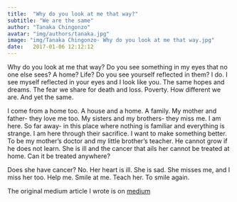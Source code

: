 ```yaml
---
title:  "Why do you look at me that way?"
subtitle: "We are the same"
author: "Tanaka Chingonzo"
avatar: "img/authors/tanaka.jpg"
image: "img/Tanaka Chingonzo- Why do you look at me that way.jpg"
date:   2017-01-06 12:12:12
---
```


Why do you look at me that way? Do you see something in my eyes that no one else sees? A home? Life? Do you see yourself reflected in them? I do. I see myself reflected in your eyes and I look like you. The same hopes and dreams. The fear we share for death and loss. Poverty. How different we are. And yet the same.

I come from a home too. A house and a home. A family. My mother and father- they love me too. My sisters and my brothers- they miss me. I am here. So far away- in this place where nothing is familiar and everything is strange. I am here through their sacrifice. I want to make something better. To be my mother’s doctor and my little brother’s teacher. He cannot grow if he does not learn. She is ill and the cancer that ails her cannot be treated at home. Can it be treated anywhere?

Does she have cancer? No. Her heart is ill. She is sad. She misses me, and I miss her too. Help me. Smile at me. Teach her. To smile again.


The original medium article I wrote is on [medium](https://medium.com/@tanakachingonzo/why-do-you-look-at-me-that-way-f71eac80ff7a#.u3p9m6pf2)